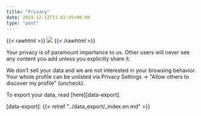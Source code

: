 ```yaml
---
title: "Privacy"
date: 2019-12-12T11:02:05+06:00
type: "post"
---
```


{{< rawhtml >}}
  <img class="inpage-hero" src="/images/personal_settings.svg"/>
{{< /rawhtml >}}

Your privacy is of paramount importance to us. Other users will never
see any content you add unless you explicitly share it.

We don't sell your data and we are not interested in your browsing behavior.
Your whole profile can be unlisted via Privacy Settings -> "Allow others to discover my profile" (uncheck).

To export your data, read [here][data-export].

[data-export]: {{< relref "../data_export/_index.en.md" >}}
